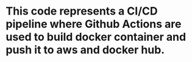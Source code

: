 # This code represents a CI/CD pipeline where Github Actions are used to build docker container and push it to aws and docker hub.